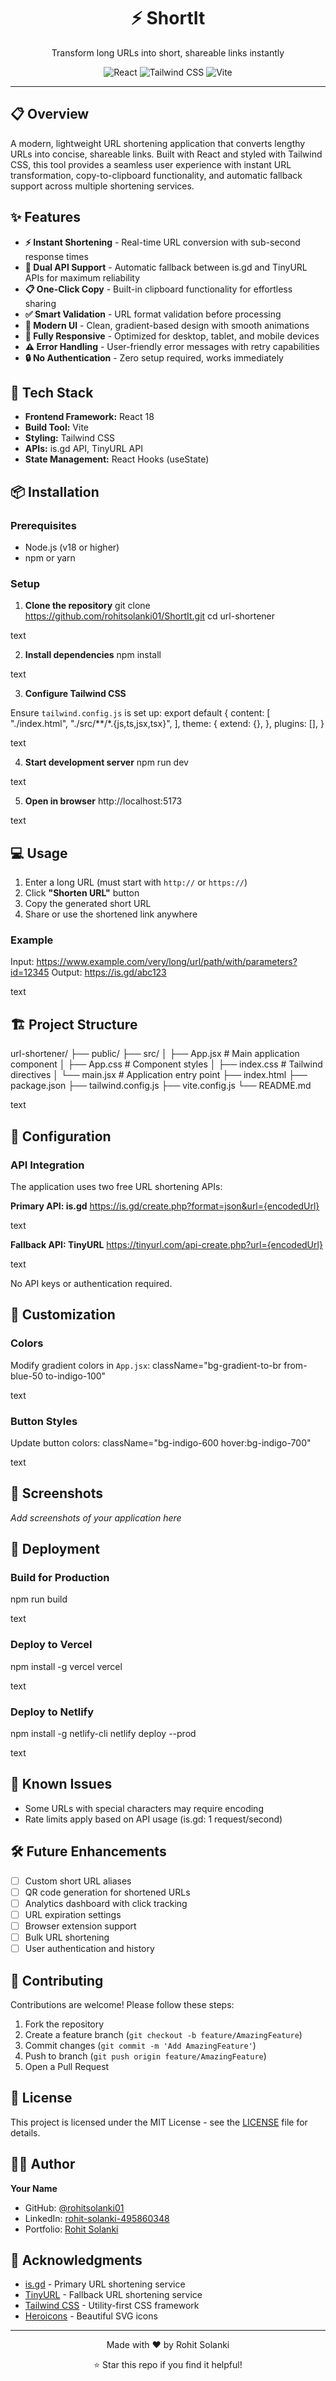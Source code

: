<div align="center">
  <h1>⚡ ShortIt</h1>
  <p>Transform long URLs into short, shareable links instantly</p>
  
  ![React](https://img.shields.io/badge/React-18.3-61DAFB?style=for-the-badge&logo=react&logoColor=white)
  ![Tailwind CSS](https://img.shields.io/badge/Tailwind-3.4-38B2AC?style=for-the-badge&logo=tailwind-css&logoColor=white)
  ![Vite](https://img.shields.io/badge/Vite-5.0-646CFF?style=for-the-badge&logo=vite&logoColor=white)
</div>

---

## 📋 Overview

A modern, lightweight URL shortening application that converts lengthy URLs into concise, shareable links. Built with React and styled with Tailwind CSS, this tool provides a seamless user experience with instant URL transformation, copy-to-clipboard functionality, and automatic fallback support across multiple shortening services.

## ✨ Features

- **⚡ Instant Shortening** - Real-time URL conversion with sub-second response times
- **🔄 Dual API Support** - Automatic fallback between is.gd and TinyURL APIs for maximum reliability
- **📋 One-Click Copy** - Built-in clipboard functionality for effortless sharing
- **✅ Smart Validation** - URL format validation before processing
- **🎨 Modern UI** - Clean, gradient-based design with smooth animations
- **📱 Fully Responsive** - Optimized for desktop, tablet, and mobile devices
- **⚠️ Error Handling** - User-friendly error messages with retry capabilities
- **🔒 No Authentication** - Zero setup required, works immediately

## 🚀 Tech Stack

- **Frontend Framework:** React 18
- **Build Tool:** Vite
- **Styling:** Tailwind CSS
- **APIs:** is.gd API, TinyURL API
- **State Management:** React Hooks (useState)

## 📦 Installation

### Prerequisites

- Node.js (v18 or higher)
- npm or yarn

### Setup

1. **Clone the repository**
git clone https://github.com/rohitsolanki01/ShortIt.git
cd url-shortener

text

2. **Install dependencies**
npm install

text

3. **Configure Tailwind CSS**

Ensure `tailwind.config.js` is set up:
export default {
content: [
"./index.html",
"./src/**/*.{js,ts,jsx,tsx}",
],
theme: {
extend: {},
},
plugins: [],
}

text

4. **Start development server**
npm run dev

text

5. **Open in browser**
http://localhost:5173

text

## 💻 Usage

1. Enter a long URL (must start with `http://` or `https://`)
2. Click **"Shorten URL"** button
3. Copy the generated short URL
4. Share or use the shortened link anywhere

### Example

Input: https://www.example.com/very/long/url/path/with/parameters?id=12345
Output: https://is.gd/abc123

text

## 🏗️ Project Structure

url-shortener/
├── public/
├── src/
│ ├── App.jsx # Main application component
│ ├── App.css # Component styles
│ ├── index.css # Tailwind directives
│ └── main.jsx # Application entry point
├── index.html
├── package.json
├── tailwind.config.js
├── vite.config.js
└── README.md

text

## 🔧 Configuration

### API Integration

The application uses two free URL shortening APIs:

**Primary API: is.gd**
https://is.gd/create.php?format=json&url={encodedUrl}

text

**Fallback API: TinyURL**
https://tinyurl.com/api-create.php?url={encodedUrl}

text

No API keys or authentication required.

## 🎨 Customization

### Colors

Modify gradient colors in `App.jsx`:
className="bg-gradient-to-br from-blue-50 to-indigo-100"

text

### Button Styles

Update button colors:
className="bg-indigo-600 hover:bg-indigo-700"

text

## 📱 Screenshots

*Add screenshots of your application here*

## 🚀 Deployment

### Build for Production

npm run build

text

### Deploy to Vercel

npm install -g vercel
vercel

text

### Deploy to Netlify

npm install -g netlify-cli
netlify deploy --prod

text

## 🐛 Known Issues

- Some URLs with special characters may require encoding
- Rate limits apply based on API usage (is.gd: 1 request/second)

## 🛠️ Future Enhancements

- [ ] Custom short URL aliases
- [ ] QR code generation for shortened URLs
- [ ] Analytics dashboard with click tracking
- [ ] URL expiration settings
- [ ] Browser extension support
- [ ] Bulk URL shortening
- [ ] User authentication and history

## 🤝 Contributing

Contributions are welcome! Please follow these steps:

1. Fork the repository
2. Create a feature branch (`git checkout -b feature/AmazingFeature`)
3. Commit changes (`git commit -m 'Add AmazingFeature'`)
4. Push to branch (`git push origin feature/AmazingFeature`)
5. Open a Pull Request

## 📄 License

This project is licensed under the MIT License - see the [LICENSE](LICENSE) file for details.

## 👨‍💻 Author

**Your Name**
- GitHub: [@rohitsolanki01](https://github.com/rohitsolanki01)
- LinkedIn: [rohit-solanki-495860348](https://www.linkedin.com/in/rohit-solanki-495860348/)
- Portfolio: [Rohit Solanki](https://portfoliyo-me-3439.vercel.app/)

## 🙏 Acknowledgments

- [is.gd](https://is.gd) - Primary URL shortening service
- [TinyURL](https://tinyurl.com) - Fallback URL shortening service
- [Tailwind CSS](https://tailwindcss.com) - Utility-first CSS framework
- [Heroicons](https://heroicons.com) - Beautiful SVG icons

---

<div align="center">
  Made with ❤️ by Rohit Solanki 
  
  ⭐ Star this repo if you find it helpful!
</div>
